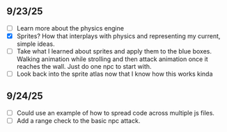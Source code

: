 ## 9/23/25

- [ ] Learn more about the physics engine
- [x] Sprites? How that interplays with physics and representing my current, simple ideas.
- [ ] Take what I learned about sprites and apply them to the blue boxes. Walking animation while strolling and then attack animation once it reaches the wall. Just do one npc to start with.
- [ ] Look back into the sprite atlas now that I know how this works kinda

## 9/24/25

- [ ] Could use an example of how to spread code across multiple js files.
- [ ] Add a range check to the basic npc attack.
